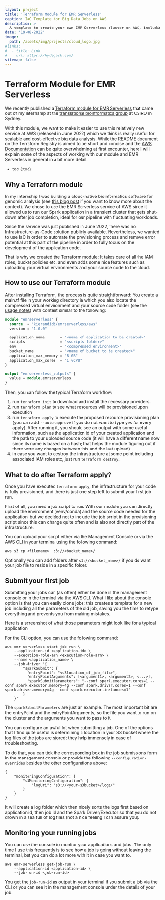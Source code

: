 ```yaml
---
layout: project
title: 'Terraform Module for EMR Serverless'
caption: IaC Template for Big Data Jobs on AWS
description: >
  A template to create your own EMR Serverless cluster on AWS, including all neccessary IAM roles and some extra features.
date: '19-08-2022'
image: 
  path: /assets/img/projects/cloud_logo.jpg
#links:
#  - title: Link
#    url: https://hydejack.com/
sitemap: false
---
```


# Terraform Module for EMR Serverless
We recently published a [Terraform module for EMR Serverless](https://registry.terraform.io/modules/kierandidi/emrserverless/aws/1.0.0) that came out of my internship at the [translational bioinformatics group](https://www.bioinformatics.csiro.au/) at CSIRO in Sydney.

With this module, we want to make it easier to use this relatively new service at AWS (released in June 2022) which we think is really useful for scalable and cost-effective big data analysis. While the README document on the Terraform Registry is aimed to be short and concise and the [AWS Documentation](https://docs.aws.amazon.com/emr/latest/EMR-Serverless-UserGuide/emr-serverless.html) can be quite overwhelming at first encounter, here I will explain some of the aspects of working with our module and EMR Serverless in general in a bit more detail.


* toc
{:toc}

## Why a Terraform module

In my internship I was building a cloud-native bioinformatics software for genomic analysis (see [this blog post]() if you want to know more about the context). We chose to use the EMR Serverless service of AWS since it allowed us to run our Spark application in a transient cluster that gets shut-down after job completion, ideal for our pipeline with fluctuating workloads.

Since the service was just published in June 2022, there was no Infrastructure-as-Code solution publicly available. Nevertheless, we wanted to use IaC in order to automate the provisioning process and remove error potential at this part of the pipeline in order to fully focus on the development of the application code. 

That is why we created the Terraform module: It takes care of all the IAM roles, bucket policies etc. and even adds some nice features such as uploading your virtual environments and your source code to the cloud.
## How to use our Terraform module

After installing Terraform, the process is quite straightforward: You create a main.tf file in your working directory in which you also locate the compressed virtual environment and your source code folder (see the [usage notes](https://registry.terraform.io/modules/kierandidi/emrserverless/aws/1.0.0)) with content similar to the following: 

~~~terraform
module "emrserverless" {
  source  = "kierandidi/emrserverless/aws"
  version = "1.0.0"

  application_name       = "<name of application to be created>"
  scripts                = "<scripts folder>"
  env                    = "<compressed environment>"
  bucket_name            = "<name of bucket to be created>"
  application_max_memory = "8 GB"
  application_max_cores  = "1 vCPU"
}

output "emrserverless_outputs" {
  value = module.emrserverless
}
~~~
Then, you can follow the typical Terraform workflow: 

1. run `terraform init` to download and install the necessary providers.
2. run `terraform plan` to see what resources will be provisioned upon execution
3. run `terraform apply` to execute the proposed resource provisioning plan (you can add `--auto-approve` if you do not want to type `yes` for every apply). After running it, you should see an output with some useful information, such as the application id of your created application and the path to your uploaded source code (it will have a different name now since its name is based on a hash; that helps the module figuring out if there were any changes between this and the last upload).
4. in case you want to destroy the infrastructure at some point including associated IAM roles etc, just run `terraform destroy`.

## What to do after Terraform apply?

Once you have executed `terraform apply`, the infrastructure for your code is fully provisioned, and there is just one step left to submit your first job run.

First of all, you need a job script to run. With our module you can directly upload the environment (venv/conda) and the source code needed for the application, but we decided not to include the job script in the provisioning script since this can change quite often and is also not directly part of the infrastructure.

You can upload your script either via the Management Console or via the AWS CLI in your terminal using the following command: 

`aws s3 cp <filename>  s3://<bucket_name>/`

Optionally you can add folders after `s3://<bucket_name>/` if you do want your job file to reside in a specific folder.

## Submit your first job

Submitting your jobs can (as often) either be done in the management console or in the terminal via the AWS CLI. What I like about the console option is that you can easily clone jobs; this creates a template for a new job including all the parameters of the old job, saving you the time to retype everything and prevents you from making mistakes. 

Here is a screenshot of what those parameters might look like for a typical application: 



For the CLI option, you can use the following command: 


~~~
aws emr-serverless start-job-run \
    --application-id <application-id> \
    --execution-role-arn <execution-role-arn> \
    --name <application_name> \
    --job-driver '{
        "sparkSubmit": {
          "entryPoint": "<s3location_of_job_file>",
          "entryPointArguments": [<argument1>, <argument2>, <...>],
          "sparkSubmitParameters": "--conf spark.executor.cores=1 --conf spark.executor.memory=4g --conf spark.driver.cores=1 --conf spark.driver.memory=4g --conf spark.executor.instances=1"
        }
    }'
~~~

The `sparkSubmitParameters` are just an example. The most important bit are the entryPoint and the entryPointArguments, so the file you want to run on the cluster and the arguments you want to pass to it.

You can configure an awful lot when submitting a job. One of the options that I find quite useful is determining a location in your S3 bucket where the log files of the jobs are stored; they help immensely in case of troubleshooting. 

To do that, you can tick the corresponding box in the job submissions form in the management console or provide the following `--configuration-overrides` besides the other configurations above: 

~~~
{
    "monitoringConfiguration": {
        "s3MonitoringConfiguration": {
            "logUri": "s3://<your-s3bucket>/logs/"
        }
    }
}
~~~

It will create a log folder which then nicely sorts the logs first based on application id, then job id and the Spark Driver/Executor so that you do not drown in a sea full of log files (not a nice feeling I can assure you).
## Monitoring your running jobs

You can use the console to monitor your applications and jobs. The only time I use this frequently is to see how a job is going without leaving the terminal, but you can do a lot more with it in case you want to.

~~~
aws emr-serverless get-job-run \
    --application-id <application-id> \
    --job-run-id <job-run-id>
~~~

You get the `job-run-id` as output in your terminal if you submit a job via the CLI or you can see it in the management console under the details of your job.